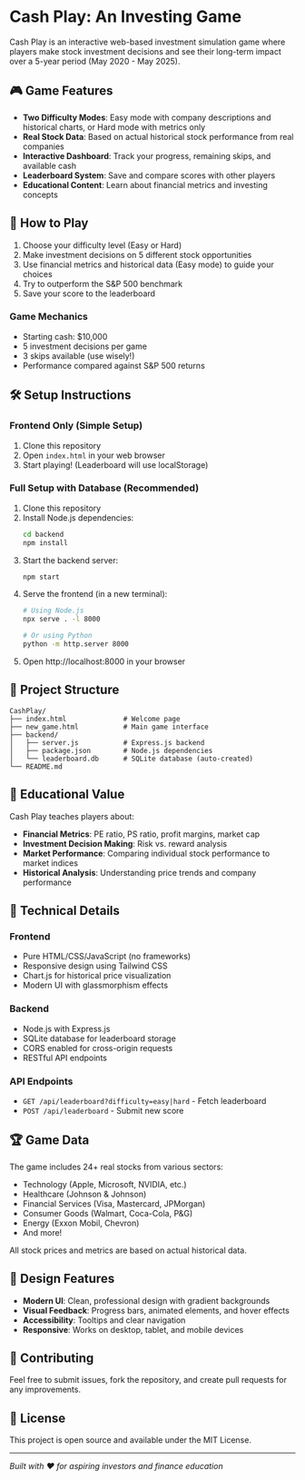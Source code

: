 # Cash Play: An Investing Game

Cash Play is an interactive web-based investment simulation game where players make stock investment decisions and see their long-term impact over a 5-year period (May 2020 - May 2025).

## 🎮 Game Features

- **Two Difficulty Modes**: Easy mode with company descriptions and historical charts, or Hard mode with metrics only
- **Real Stock Data**: Based on actual historical stock performance from real companies
- **Interactive Dashboard**: Track your progress, remaining skips, and available cash
- **Leaderboard System**: Save and compare scores with other players
- **Educational Content**: Learn about financial metrics and investing concepts

## 🚀 How to Play

1. Choose your difficulty level (Easy or Hard)
2. Make investment decisions on 5 different stock opportunities
3. Use financial metrics and historical data (Easy mode) to guide your choices
4. Try to outperform the S&P 500 benchmark
5. Save your score to the leaderboard

### Game Mechanics
- Starting cash: $10,000
- 5 investment decisions per game
- 3 skips available (use wisely!)
- Performance compared against S&P 500 returns

## 🛠 Setup Instructions

### Frontend Only (Simple Setup)
1. Clone this repository
2. Open `index.html` in your web browser
3. Start playing! (Leaderboard will use localStorage)

### Full Setup with Database (Recommended)
1. Clone this repository
2. Install Node.js dependencies:
   ```bash
   cd backend
   npm install
   ```
3. Start the backend server:
   ```bash
   npm start
   ```
4. Serve the frontend (in a new terminal):
   ```bash
   # Using Node.js
   npx serve . -l 8000
   
   # Or using Python
   python -m http.server 8000
   ```
5. Open http://localhost:8000 in your browser

## 📁 Project Structure

```
CashPlay/
├── index.html              # Welcome page
├── new_game.html           # Main game interface
├── backend/
│   ├── server.js           # Express.js backend
│   ├── package.json        # Node.js dependencies
│   └── leaderboard.db      # SQLite database (auto-created)
└── README.md
```

## 🎯 Educational Value

Cash Play teaches players about:
- **Financial Metrics**: PE ratio, PS ratio, profit margins, market cap
- **Investment Decision Making**: Risk vs. reward analysis
- **Market Performance**: Comparing individual stock performance to market indices
- **Historical Analysis**: Understanding price trends and company performance

## 💾 Technical Details

### Frontend
- Pure HTML/CSS/JavaScript (no frameworks)
- Responsive design using Tailwind CSS
- Chart.js for historical price visualization
- Modern UI with glassmorphism effects

### Backend
- Node.js with Express.js
- SQLite database for leaderboard storage
- CORS enabled for cross-origin requests
- RESTful API endpoints

### API Endpoints
- `GET /api/leaderboard?difficulty=easy|hard` - Fetch leaderboard
- `POST /api/leaderboard` - Submit new score

## 🏆 Game Data

The game includes 24+ real stocks from various sectors:
- Technology (Apple, Microsoft, NVIDIA, etc.)
- Healthcare (Johnson & Johnson)
- Financial Services (Visa, Mastercard, JPMorgan)
- Consumer Goods (Walmart, Coca-Cola, P&G)
- Energy (Exxon Mobil, Chevron)
- And more!

All stock prices and metrics are based on actual historical data.

## 🎨 Design Features

- **Modern UI**: Clean, professional design with gradient backgrounds
- **Visual Feedback**: Progress bars, animated elements, and hover effects
- **Accessibility**: Tooltips and clear navigation
- **Responsive**: Works on desktop, tablet, and mobile devices

## 🤝 Contributing

Feel free to submit issues, fork the repository, and create pull requests for any improvements.

## 📄 License

This project is open source and available under the MIT License.

---

*Built with ❤️ for aspiring investors and finance education* 